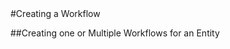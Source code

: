<link href="/css/docStyle.css" rel="stylesheet"></link>
#Creating a Workflow

##Creating one or Multiple Workflows for an Entity
